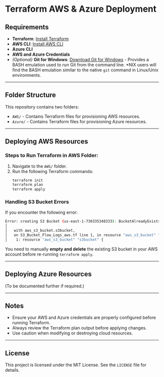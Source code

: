 # Terraform AWS & Azure Deployment

## Requirements
- **Terraform**: [Install Terraform](https://developer.hashicorp.com/terraform/tutorials/aws-get-started/install-cli)
- **AWS CLI**: [Install AWS CLI](https://docs.aws.amazon.com/cli/latest/userguide/getting-started-install.html)
- **Azure CLI**
- **AWS and Azure Credentials**
- *(Optional)* **Git for Windows**: [Download Git for Windows](https://gitforwindows.org/) - Provides a BASH emulation used to run Git from the command line. *NIX users will find the BASH emulation similar to the native `git` command in Linux/Unix environments.

---

## Folder Structure
This repository contains two folders:
- `AWS/` - Contains Terraform files for provisioning AWS resources.
- `Azure/` - Contains Terraform files for provisioning Azure resources.

---

## Deploying AWS Resources
### Steps to Run Terraform in AWS Folder:
1. Navigate to the `AWS/` folder.
2. Run the following Terraform commands:
   ```sh
   terraform init
   terraform plan
   terraform apply
   ```

### Handling S3 Bucket Errors
If you encounter the following error:
```sh
Error: creating S3 Bucket (us-east-1-730335348333): BucketAlreadyExists
│
│   with aws_s3_bucket.s3bucket,
│   on S3_Bucket_Flow_Logs_aws.tf line 1, in resource "aws_s3_bucket" "s3bucket":
│    1: resource "aws_s3_bucket" "s3bucket" {
```
You need to manually **empty and delete** the existing S3 bucket in your AWS account before re-running `terraform apply`.

---

## Deploying Azure Resources
(To be documented further if required.)

---

## Notes
- Ensure your AWS and Azure credentials are properly configured before running Terraform.
- Always review the Terraform plan output before applying changes.
- Use caution when modifying or destroying cloud resources.

---

## License
This project is licensed under the MIT License. See the `LICENSE` file for details.
